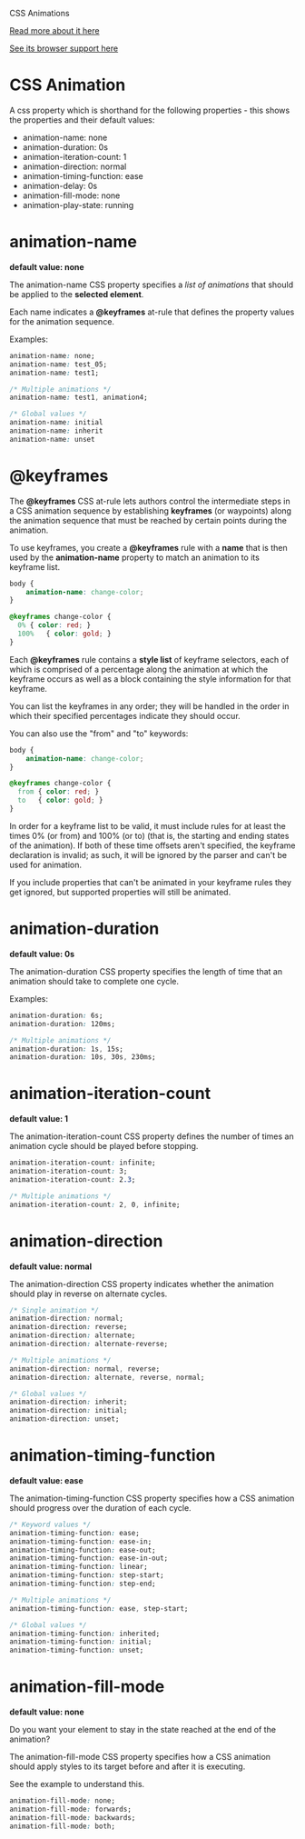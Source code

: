 CSS Animations

[Read more about it here](https://developer.mozilla.org/en-US/docs/Web/CSS/animation)

[See its browser support here](http://caniuse.com/#search=animation)

# CSS Animation

A css property which is shorthand for the following properties - this shows the properties and their default values:
* animation-name: none
* animation-duration: 0s
* animation-iteration-count: 1
* animation-direction: normal
* animation-timing-function: ease
* animation-delay: 0s
* animation-fill-mode: none
* animation-play-state: running

# animation-name

**default value: none**

The animation-name CSS property specifies a *list of animations* that should be applied to the **selected element**. 

Each name indicates a **@keyframes** at-rule that defines the property values for the animation sequence.

Examples:

```css
animation-name: none;
animation-name: test_05;
animation-name: test1;

/* Multiple animations */
animation-name: test1, animation4;

/* Global values */
animation-name: initial
animation-name: inherit
animation-name: unset
```
# @keyframes

The **@keyframes** CSS at-rule lets authors control the intermediate steps in a CSS animation sequence by establishing **keyframes** (or waypoints) along the animation sequence that must be reached by certain points during the animation. 

To use keyframes, you create a **@keyframes** rule with a **name** that is then used by the **animation-name** property to match an animation to its keyframe list. 

```css
body {
    animation-name: change-color;
}

@keyframes change-color {
  0% { color: red; }
  100%   { color: gold; }
}
```

Each **@keyframes** rule contains a **style list** of keyframe selectors, each of which is comprised of a percentage along the animation at which the keyframe occurs as well as a block containing the style information for that keyframe.

You can list the keyframes in any order; they will be handled in the order in which their specified percentages indicate they should occur.

You can also use the "from" and "to" keywords:

```css
body {
    animation-name: change-color;
}

@keyframes change-color {
  from { color: red; }
  to   { color: gold; }
}
```

In order for a keyframe list to be valid, it must include rules for at least the times 0% (or from) and 100% (or to) (that is, the starting and ending states of the animation). If both of these time offsets aren't specified, the keyframe declaration is invalid; as such, it will be ignored by the parser and can't be used for animation.

If you include properties that can't be animated in your keyframe rules they get ignored, but supported properties will still be animated.

# animation-duration

**default value: 0s**

The animation-duration CSS property specifies the length of time that an animation should take to complete one cycle.

Examples:

```css
animation-duration: 6s;
animation-duration: 120ms;

/* Multiple animations */
animation-duration: 1s, 15s;
animation-duration: 10s, 30s, 230ms;
```

# animation-iteration-count

**default value: 1**

The animation-iteration-count CSS property defines the number of times an animation cycle should be played before stopping.

```css
animation-iteration-count: infinite;
animation-iteration-count: 3;
animation-iteration-count: 2.3;

/* Multiple animations */
animation-iteration-count: 2, 0, infinite;
```
# animation-direction

**default value: normal**

The animation-direction CSS property indicates whether the animation should play in reverse on alternate cycles.

```css
/* Single animation */
animation-direction: normal;
animation-direction: reverse;
animation-direction: alternate;
animation-direction: alternate-reverse;

/* Multiple animations */
animation-direction: normal, reverse;
animation-direction: alternate, reverse, normal;

/* Global values */
animation-direction: inherit;
animation-direction: initial;
animation-direction: unset;
```
# animation-timing-function

**default value: ease**

The animation-timing-function CSS property specifies how a CSS animation should progress over the duration of each cycle. 

```css
/* Keyword values */
animation-timing-function: ease;
animation-timing-function: ease-in;
animation-timing-function: ease-out;
animation-timing-function: ease-in-out;
animation-timing-function: linear;
animation-timing-function: step-start;
animation-timing-function: step-end;

/* Multiple animations */
animation-timing-function: ease, step-start;

/* Global values */
animation-timing-function: inherited;
animation-timing-function: initial;
animation-timing-function: unset;
```

# animation-fill-mode

**default value: none**

Do you want your element to stay in the state reached at the end of the animation?

The animation-fill-mode CSS property specifies how a CSS animation should apply styles to its target before and after it is executing.

See the example to understand this.

```css
animation-fill-mode: none;
animation-fill-mode: forwards;
animation-fill-mode: backwards;
animation-fill-mode: both;
```

